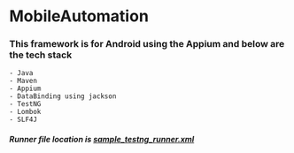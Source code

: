 # MobileAutomation

### This framework is for Android using the Appium and below are the tech stack
    - Java
    - Maven
    - Appium
    - DataBinding using jackson
    - TestNG
    - Lombok
    - SLF4J

##### Runner file location is [sample_testng_runner.xml](testRunners/sample_testng_runner.xml)


